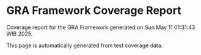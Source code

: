 # GRA Framework Coverage Report

Coverage report for the GRA Framework generated on Sun May 11 01:31:43 WIB 2025.

This page is automatically generated from test coverage data.
